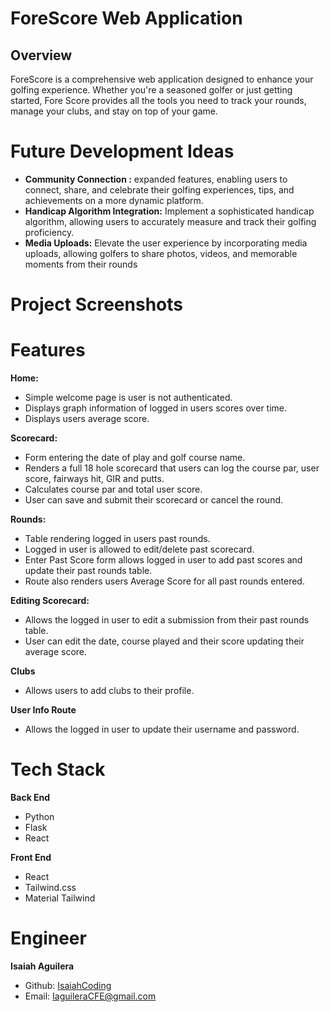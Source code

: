 # ForeScore Web Application

## Overview
ForeScore is a comprehensive web application designed to enhance your golfing experience. Whether you're a seasoned golfer or just getting started, Fore Score provides all the tools you need to track your rounds, manage your clubs, and stay on top of your game.


# Future Development Ideas
- **Community Connection :** expanded features, enabling users to connect, share, and celebrate their golfing experiences, tips, and achievements on a more dynamic platform.
- **Handicap Algorithm Integration:** Implement a sophisticated handicap algorithm, allowing users to accurately measure and track their golfing proficiency.
- **Media Uploads:** Elevate the user experience by incorporating media uploads, allowing golfers to share photos, videos, and memorable moments from their rounds



# Project Screenshots



# Features
**Home:**
 - Simple welcome page is user is not authenticated.
 - Displays graph information of logged in users scores over time.
 - Displays users average score.


**Scorecard:**
- Form entering the date of play and golf course name.
- Renders a full 18 hole scorecard that users can log the course par, user score, fairways hit, GIR and putts.
- Calculates course par and total user score.
- User can save and submit their scorecard or cancel the round.

**Rounds:**
- Table rendering logged in users past rounds.
- Logged in user is allowed to edit/delete past scorecard.
- Enter Past Score form allows logged in user to add past scores and update their past rounds table.
- Route also renders users Average Score for all past rounds entered.

**Editing Scorecard:**
- Allows the logged in user to edit a submission from their past rounds table.
- User can edit the date, course played and their score updating their average score.

**Clubs**
- Allows users to add clubs to their profile.


**User Info Route**
- Allows the logged in user to update their username and password.

# Tech Stack
**Back End**
 - Python
 - Flask
 - React

 


 **Front End**
 - React
 - Tailwind.css
 - Material Tailwind








# Engineer
**Isaiah Aguilera**
- Github: <a href="https://github.com/IsaiahCoding">IsaiahCoding</a><br>
- Email: <a href="mailto:IaguileraCFE@gmail.com">IaguileraCFE@gmail.com</a>

